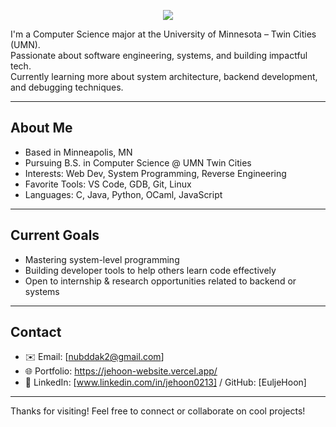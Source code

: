 <p align="center">
  <img src="https://readme-typing-svg.demolab.com?font=Fira+Code&size=26&duration=2000&pause=1000&color=00A9FF&center=true&vCenter=true&width=500&lines=Hi%2C+I'm+Jehoon+Park+%F0%9F%91%8B" />
</p>


I'm a Computer Science major at the University of Minnesota – Twin Cities (UMN).  
Passionate about software engineering, systems, and building impactful tech.  
Currently learning more about system architecture, backend development, and debugging techniques.

---

##  About Me
- Based in Minneapolis, MN  
- Pursuing B.S. in Computer Science @ UMN Twin Cities  
- Interests: Web Dev, System Programming, Reverse Engineering  
- Favorite Tools: VS Code, GDB, Git, Linux  
- Languages: C, Java, Python, OCaml, JavaScript  

---

## Current Goals
- Mastering system-level programming 
- Building developer tools to help others learn code effectively  
- Open to internship & research opportunities related to backend or systems

---

## Contact
- ✉️ Email: [nubddak2@gmail.com] 
- 🌐 Portfolio: https://jehoon-website.vercel.app/  
- 📎 LinkedIn: [www.linkedin.com/in/jehoon0213] / GitHub: [EuljeHoon]

---

Thanks for visiting!
Feel free to connect or collaborate on cool projects!

